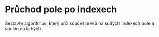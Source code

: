 # Průchod pole po indexech

Sestavte algoritmus, který určí součet prvků na sudých indexech pole a součin na lichých.
